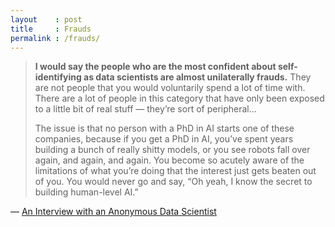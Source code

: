 ```yaml
---
layout    : post
title     : Frauds
permalink : /frauds/
---
```


> __I would say the people who are the most confident about self-identifying as
> data scientists are almost unilaterally frauds.__ They are not people that you
> would voluntarily spend a lot of time with. There are a lot of people in this
> category that have only been exposed to a little bit of real stuff &mdash; they’re
> sort of peripheral...
> 
> The issue is that no person with a PhD in AI starts one of these companies,
> because if you get a PhD in AI, you’ve spent years building a bunch of really
> shitty models, or you see robots fall over again, and again, and again. You
> become so acutely aware of the limitations of what you’re doing that the
> interest just gets beaten out of you. You would never go and say, “Oh yeah, I
> know the secret to building human-level AI.”

&mdash; [An Interview with an Anonymous Data Scientist][interview]

[interview]: https://logicmag.io/01-interview-with-an-anonymous-data-scientist/
